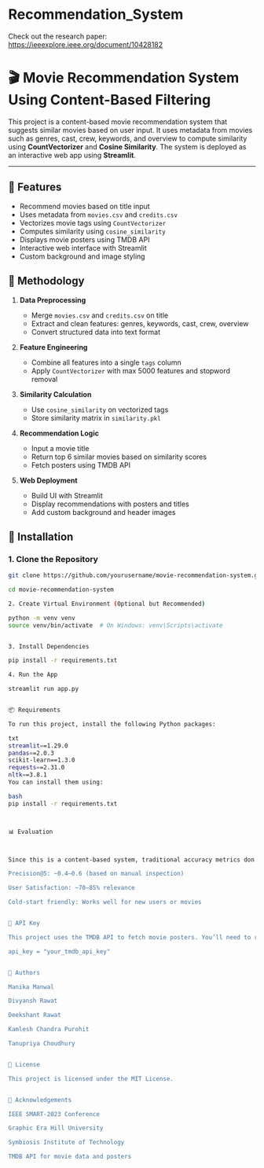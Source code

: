 # Recommendation_System



Check out the research paper:
https://ieeexplore.ieee.org/document/10428182


# 🎬 Movie Recommendation System Using Content-Based Filtering

This project is a content-based movie recommendation system that suggests similar movies based on user input. It uses metadata from movies such as genres, cast, crew, keywords, and overview to compute similarity using **CountVectorizer** and **Cosine Similarity**. The system is deployed as an interactive web app using **Streamlit**.

---

## 📌 Features

- Recommend movies based on title input
- Uses metadata from `movies.csv` and `credits.csv`
- Vectorizes movie tags using `CountVectorizer`
- Computes similarity using `cosine_similarity`
- Displays movie posters using TMDB API
- Interactive web interface with Streamlit
- Custom background and image styling



## 🧠 Methodology

1. **Data Preprocessing**  
   - Merge `movies.csv` and `credits.csv` on title  
   - Extract and clean features: genres, keywords, cast, crew, overview  
   - Convert structured data into text format

2. **Feature Engineering**  
   - Combine all features into a single `tags` column  
   - Apply `CountVectorizer` with max 5000 features and stopword removal

3. **Similarity Calculation**  
   - Use `cosine_similarity` on vectorized tags  
   - Store similarity matrix in `similarity.pkl`

4. **Recommendation Logic**  
   - Input a movie title  
   - Return top 6 similar movies based on similarity scores  
   - Fetch posters using TMDB API

5. **Web Deployment**  
   - Build UI with Streamlit  
   - Display recommendations with posters and titles  
   - Add custom background and header images



## 🚀 Installation

### 1. Clone the Repository

```bash
git clone https://github.com/yourusername/movie-recommendation-system.git

cd movie-recommendation-system

2. Create Virtual Environment (Optional but Recommended)

python -m venv venv
source venv/bin/activate  # On Windows: venv\Scripts\activate


3. Install Dependencies

pip install -r requirements.txt

4. Run the App

streamlit run app.py


📦 Requirements

To run this project, install the following Python packages:

txt
streamlit==1.29.0
pandas==2.0.3
scikit-learn==1.3.0
requests==2.31.0
nltk==3.8.1
You can install them using:

bash
pip install -r requirements.txt



📊 Evaluation



Since this is a content-based system, traditional accuracy metrics don't apply. Instead:

Precision@5: ~0.4–0.6 (based on manual inspection)

User Satisfaction: ~70–85% relevance

Cold-start friendly: Works well for new users or movies


🔑 API Key

This project uses the TMDB API to fetch movie posters. You’ll need to replace the API key in app.py with your own:

api_key = "your_tmdb_api_key"


👥 Authors

Manika Manwal

Divyansh Rawat

Deekshant Rawat

Kamlesh Chandra Purohit

Tanupriya Choudhury


📄 License

This project is licensed under the MIT License.


🙌 Acknowledgements

IEEE SMART-2023 Conference

Graphic Era Hill University

Symbiosis Institute of Technology

TMDB API for movie data and posters